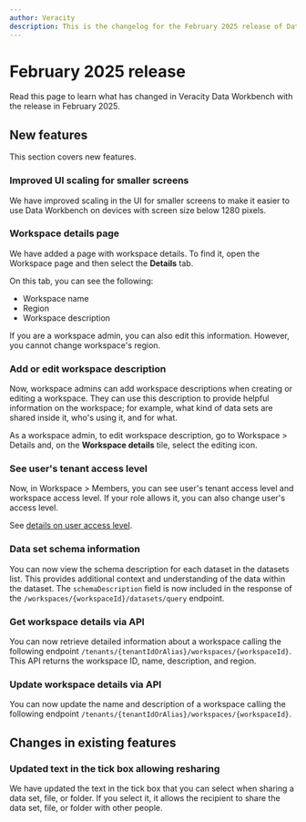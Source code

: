 ```yaml
---
author: Veracity
description: This is the changelog for the February 2025 release of Data Workbench.
---
```


# February 2025  release
Read this page to learn what has changed in Veracity Data Workbench with the release in February 2025.

## New features
This section covers new features.

### Improved UI scaling for smaller screens
We have improved scaling in the UI for smaller screens to make it easier to use Data Workbench on devices with screen size below 1280 pixels.

### Workspace details page
We have added a page with workspace details. To find it, open the Workspace page and then select the **Details** tab.

On this tab, you can see the following:
* Workspace name
* Region
* Workspace description

If you are a workspace admin, you can also edit this information. However, you cannot change workspace's region.


### Add or edit workspace description
Now, workspace admins can add workspace descriptions when creating or editing a workspace. They can use this description to provide helpful information on the workspace; for example, what kind of data sets are shared inside it, who's using it, and for what.

As a workspace admin, to edit workspace description, go to Workspace > Details and, on the **Workspace details** tile, select the editing icon.

### See user's tenant access level
Now, in Workspace > Members, you can see user's tenant access level and workspace access level. If your role allows it, you can also change user's access level.

See [details on user access level](../usermanagement.md).

### Data set schema information
You can now view the schema description for each dataset in the datasets list. This provides additional context and understanding of the data within the dataset. The `schemaDescription` field is now included in the response of the `/workspaces/{workspaceId}/datasets/query` endpoint.

### Get workspace details via API
You can now retrieve detailed information about a workspace calling the following endpoint `/tenants/{tenantIdOrAlias}/workspaces/{workspaceId}`. This API returns the workspace ID, name, description, and region.

### Update workspace details via API
You can now update the name and description of a workspace calling the following endpoint `/tenants/{tenantIdOrAlias}/workspaces/{workspaceId}`.

## Changes in existing features

### Updated text in the tick box allowing resharing
We have updated the text in the tick box that you can select when sharing a data set, file, or folder. If you select it, it allows the recipient to share the data set, file, or folder with other people.

